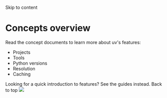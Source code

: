 Skip to content 
# Concepts overview
Read the concept documents to learn more about uv's features:
  * Projects
  * Tools
  * Python versions
  * Resolution
  * Caching


Looking for a quick introduction to features? See the guides instead.
Back to top 
![](https://cdn.usefathom.com/?h=https%3A%2F%2Fdocs.astral.sh&p=%2Fuv%2Fconcepts%2F&r=&sid=ESKBRHGN&qs=%7B%7D&cid=73900640)
